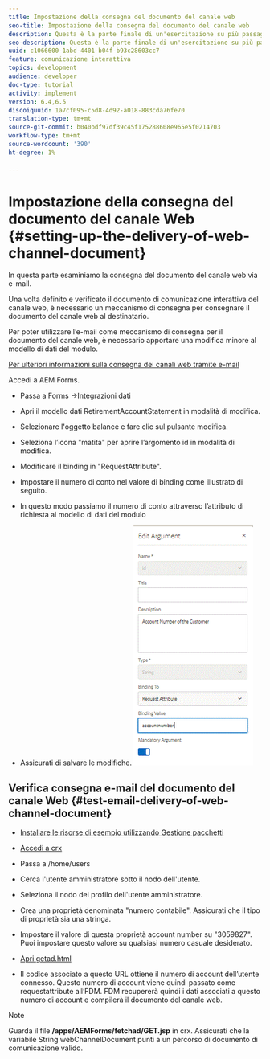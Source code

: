 ```yaml
---
title: Impostazione della consegna del documento del canale web
seo-title: Impostazione della consegna del documento del canale web
description: Questa è la parte finale di un'esercitazione su più passaggi per la creazione del primo documento di comunicazione interattiva. In questa parte esaminiamo la consegna del documento del canale web via e-mail.
seo-description: Questa è la parte finale di un'esercitazione su più passaggi per la creazione del primo documento di comunicazione interattiva. In questa parte esaminiamo la consegna del documento del canale web via e-mail.
uuid: c1066600-1abd-4401-b04f-b93c28603cc7
feature: comunicazione interattiva
topics: development
audience: developer
doc-type: tutorial
activity: implement
version: 6.4,6.5
discoiquuid: 1a7cf095-c5d8-4d92-a018-883cda76fe70
translation-type: tm+mt
source-git-commit: b040bdf97df39c45f175288608e965e5f0214703
workflow-type: tm+mt
source-wordcount: '390'
ht-degree: 1%

---
```



# Impostazione della consegna del documento del canale Web {#setting-up-the-delivery-of-web-channel-document}


In questa parte esaminiamo la consegna del documento del canale web via e-mail.

Una volta definito e verificato il documento di comunicazione interattiva del canale web, è necessario un meccanismo di consegna per consegnare il documento del canale web al destinatario.

Per poter utilizzare l’e-mail come meccanismo di consegna per il documento del canale web, è necessario apportare una modifica minore al modello di dati del modulo.

[Per ulteriori informazioni sulla consegna dei canali web tramite e-mail](/help/forms/interactive-communications/delivery-of-web-channel-document-tutorial-use.md)

Accedi a AEM Forms.

* Passa a Forms ->Integrazioni dati

* Apri il modello dati RetirementAccountStatement in modalità di modifica.

* Selezionare l&#39;oggetto balance e fare clic sul pulsante modifica.

* Seleziona l’icona &quot;matita&quot; per aprire l’argomento id in modalità di modifica.

* Modificare il binding in &quot;RequestAttribute&quot;.

* Impostare il numero di conto nel valore di binding come illustrato di seguito.

* In questo modo passiamo il numero di conto attraverso l’attributo di richiesta al modello di dati del modulo

* Assicurati di salvare le modifiche.
   ![fdm](assets/requestattribute.gif)

## Verifica consegna e-mail del documento del canale Web {#test-email-delivery-of-web-channel-document}

* [Installare le risorse di esempio utilizzando Gestione pacchetti](assets/webchanneldelivery.zip)
* [Accedi a crx](http://localhost:4502/crx/de/index.jsp#)

* Passa a /home/users

* Cerca l&#39;utente amministratore sotto il nodo dell&#39;utente.

* Seleziona il nodo del profilo dell&#39;utente amministratore.

* Crea una proprietà denominata &quot;numero contabile&quot;. Assicurati che il tipo di proprietà sia una stringa.

* Impostare il valore di questa proprietà account number su &quot;3059827&quot;. Puoi impostare questo valore su qualsiasi numero casuale desiderato.

* [Apri getad.html](http://localhost:4502/content/getad.html)

* Il codice associato a questo URL ottiene il numero di account dell’utente connesso. Questo numero di account viene quindi passato come requestattribute all’FDM. FDM recupererà quindi i dati associati a questo numero di account e compilerà il documento del canale web.

>[!NOTE]
>
>Guarda il file **/apps/AEMForms/fetchad/GET.jsp** in crx. Assicurati che la variabile String webChannelDocument punti a un percorso di documento di comunicazione valido.
